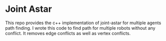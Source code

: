 # Joint Astar

This repo provides the c++ implementation of joint-astar for multiple agents path finding.
I wrote this code to find path for multiple robots without any conflict.
It removes edge conflicts as well as vertex conflicts.
